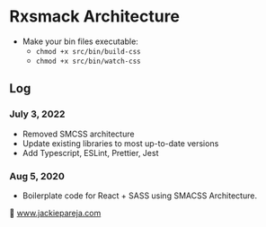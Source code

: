 # Rxsmack Architecture

- Make your bin files executable:
  - `chmod +x src/bin/build-css`
  - `chmod +x src/bin/watch-css`

## Log

### July 3, 2022

- Removed SMCSS architecture
- Update existing libraries to most up-to-date versions
- Add Typescript, ESLint, Prettier, Jest

### Aug 5, 2020

- Boilerplate code for React + SASS using SMACSS Architecture.

:pushpin: www.jackiepareja.com
